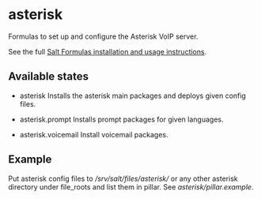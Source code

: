 # asterisk

Formulas to set up and configure the Asterisk VoIP server.

See the full [Salt Formulas installation and usage instructions](http://docs.saltstack.com/en/latest/topics/development/conventions/formulas.html).

## Available states

* asterisk
Installs the asterisk main packages and deploys given config files. 

* asterisk.prompt
Installs prompt packages for given languages.

* asterisk.voicemail
Install voicemail packages.
  
## Example

Put asterisk config files to _/srv/salt/files/asterisk/_ or any other asterisk directory under file_roots and list them in pillar. See _asterisk/pillar.example_.

